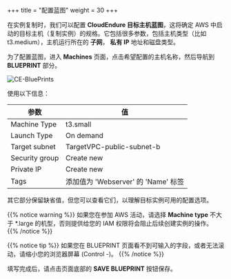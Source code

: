 +++
title = "配置蓝图"
weight = 30
+++

在实例复制时，我们可以配置 **CloudEndure 目标主机蓝图**，这将确定 AWS 中启动的目标主机（复制实例）的规格。它包括很多参数，包括主机类型（比如 t3.medium），主机运行所在的 **子网**， **私有 IP** 地址和磁盘类型。

为了配置蓝图，进入 **Machines** 页面，点击希望配置的主机名称，然后导航到 **BLUEPRINT** 部分。

![CE-BluePrints](/ce/CE-BluePrints.png)

使用以下信息：

| 参数                                    | 值                         |
| ------------------------------------------ | ------------------------------------------------------------ |
| Machine Type                           | t3.small                   |
| Launch Type                            | On demand 
| Target subnet                          | TargetVPC-public-subnet-b                                       |
| Security group                         | Create new |
| Private IP                             | Create new |
| Tags                                    | 添加值为 'Webserver' 的 'Name' 标签 |


其它部分保留缺省值，但您可以查看它们，以理解目标实例可用的配置选项。

{{% notice warning %}}
如果您在参加 AWS 活动，请选择 **Machine type** 不大于 *.large 的机型，否则提供给您的 IAM 权限将会阻止后续创建实例的操作。
{{% /notice %}}



{{% notice tip %}}
如果您在 BLUEPRINT 页面看不到可输入的字段，或者无法滚动，请缩小您的浏览器屏幕 (Control -)。
{{% /notice %}}

填写完成后，请点击页面底部的 **SAVE BLUEPRINT** 按钮保存。
